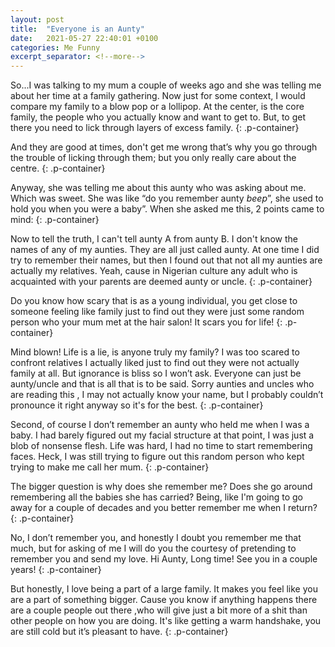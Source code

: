 ```yaml
---
layout: post
title:  "Everyone is an Aunty"
date:   2021-05-27 22:40:01 +0100
categories: Me Funny
excerpt_separator: <!--more-->
---
```


So...I was talking to my mum a couple of weeks ago and she was telling me about her time at a family gathering. Now just for some context, I would compare my family to a blow pop or a lollipop. At the center, is the core family, the people who you actually know and want to get to. But, to get there you need to lick through layers of excess family.
{: .p-container}
<!--more-->
And they are good at times, don't get me wrong that’s why you go through the trouble of licking through them; but you only really care about the centre.
{: .p-container}

Anyway, she was telling me about this aunty who was asking about me. Which was sweet. She was like “do you remember aunty *beep*”, she used to hold you when you were a baby”. When she asked me this, 2 points came to mind:
{: .p-container}

Now to tell the truth, I can't tell aunty A from aunty B. I don't know the names of any of my aunties. They are all just called aunty. At one time I did try to remember their names, but then I found out that not all my aunties are actually my relatives. Yeah, cause in Nigerian culture any adult who is acquainted with your parents are deemed aunty or uncle.
{: .p-container}

Do you know how scary that is as a young individual, you get close to someone feeling like family just to find out they were just some random person who your mum met at the hair salon! It scars you for life!
{: .p-container}

Mind blown! Life is a lie, is anyone truly my family? I was too scared to confront relatives I actually liked just to find out they were not actually family at all. But ignorance is bliss so I won’t ask. Everyone can just be aunty/uncle and that is all that is to be said. Sorry aunties and uncles who are reading this , I may not actually know your name, but I probably couldn’t pronounce it right anyway so it's for the best.
{: .p-container}

Second, of course I don’t remember an aunty who held me when I was a baby. I had barely figured out my facial structure at that point, I was just a blob of nonsense flesh. Life was hard, I had no time to start remembering faces. Heck, I was still trying to figure out this random person who kept trying to make me call her mum.
{: .p-container}

The bigger question is why does she remember me? Does she go around remembering all the babies she has carried? Being, like I'm going to go away for a couple of decades and you better remember me when I return?
{: .p-container}

No, I don’t remember you, and honestly I doubt you remember me that much, but for asking of me I will do you the courtesy of pretending to remember you and send my love. Hi Aunty, Long time! See you in a couple years!
{: .p-container}

But honestly, I love being a part of a large family. It makes you feel like you are a part of something bigger. Cause you know if anything happens there are a couple people out there ,who will give just a bit more of a shit than other people on how you are doing. It's like getting a warm handshake, you are still cold but it’s pleasant to have.
{: .p-container}
